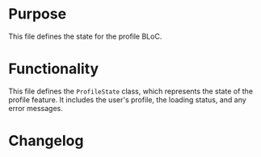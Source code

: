 # Purpose

This file defines the state for the profile BLoC.

# Functionality

This file defines the `ProfileState` class, which represents the state of the profile feature. It includes the user's profile, the loading status, and any error messages.

# Changelog


